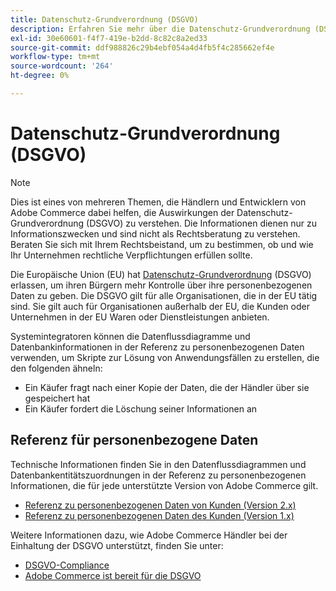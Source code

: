 ```yaml
---
title: Datenschutz-Grundverordnung (DSGVO)
description: Erfahren Sie mehr über die Datenschutz-Grundverordnung (DSGVO), die den Datenschutz und die Privatsphäre aller Personen in der Europäischen Union und im Europäischen Wirtschaftsraum regelt.
exl-id: 30e60601-f4f7-419e-b2dd-8c82c8a2ed33
source-git-commit: ddf988826c29b4ebf054a4d4fb5f4c285662ef4e
workflow-type: tm+mt
source-wordcount: '264'
ht-degree: 0%

---
```


# Datenschutz-Grundverordnung (DSGVO)

>[!NOTE]
>
>Dies ist eines von mehreren Themen, die Händlern und Entwicklern von Adobe Commerce dabei helfen, die Auswirkungen der Datenschutz-Grundverordnung (DSGVO) zu verstehen. Die Informationen dienen nur zu Informationszwecken und sind nicht als Rechtsberatung zu verstehen. Beraten Sie sich mit Ihrem Rechtsbeistand, um zu bestimmen, ob und wie Ihr Unternehmen rechtliche Verpflichtungen erfüllen sollte.

Die Europäische Union (EU) hat [Datenschutz-Grundverordnung](https://ec.europa.eu/info/law/law-topic/data-protection_en) (DSGVO) erlassen, um ihren Bürgern mehr Kontrolle über ihre personenbezogenen Daten zu geben. Die DSGVO gilt für alle Organisationen, die in der EU tätig sind. Sie gilt auch für Organisationen außerhalb der EU, die Kunden oder Unternehmen in der EU Waren oder Dienstleistungen anbieten.

Systemintegratoren können die Datenflussdiagramme und Datenbankinformationen in der Referenz zu personenbezogenen Daten verwenden, um Skripte zur Lösung von Anwendungsfällen zu erstellen, die den folgenden ähneln:

- Ein Käufer fragt nach einer Kopie der Daten, die der Händler über sie gespeichert hat
- Ein Käufer fordert die Löschung seiner Informationen an

## Referenz für personenbezogene Daten

Technische Informationen finden Sie in den Datenflussdiagrammen und Datenbankentitätszuordnungen in der Referenz zu personenbezogenen Informationen, die für jede unterstützte Version von Adobe Commerce gilt.

- [Referenz zu personenbezogenen Daten von Kunden (Version 2.x)](data-m2.md)
- [Referenz zu personenbezogenen Daten des Kunden (Version 1.x)](data-m1.md)

Weitere Informationen dazu, wie Adobe Commerce Händler bei der Einhaltung der DSGVO unterstützt, finden Sie unter:

- [DSGVO-Compliance](https://experienceleague.adobe.com/docs/commerce-admin/start/compliance/privacy/compliance-gdpr.html)
- [Adobe Commerce ist bereit für die DSGVO](https://business.adobe.com/privacy/general-data-protection-regulation.html)
